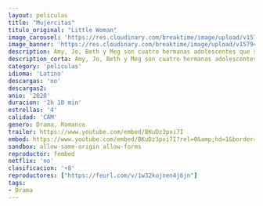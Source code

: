 ```yaml
---
layout: peliculas
title: "Mujercitas"
titulo_original: "Little Woman"
image_carousel: 'https://res.cloudinary.com/breaktime/image/upload/v1579458185/mujercitas-min_lmxpsc.jpg'
image_banner: 'https://res.cloudinary.com/breaktime/image/upload/v1579458195/mujercitas_11-min_uof4bz.jpg'
description: Amy, Jo, Beth y Meg son cuatro hermanas adolescentes que se embarcan en unas vacaciones con su madre, pero sin su padre, un evangelista itinerante. A medida que atraviesan el estado de Massachusetts, sumido en plena Guerra Civil, descubren el amor y la importancia de los lazos familiares.
description_corta: Amy, Jo, Beth y Meg son cuatro hermanas adolescentes que se embarcan en unas vacaciones con su madre, pero sin su padre, un evangelista itinerante. A medida que atraviesan el...
category: 'peliculas'
idioma: 'Latino'
descargas: 'no'
descargas2:
anio: '2020'
duracion: '2h 10 min'
estrellas: '4'
calidad: 'CAM'
genero: Drama, Romance
trailer: https://www.youtube.com/embed/BKuDz3pxi7I
embed: https://www.youtube.com/embed/BKuDz3pxi7I?rel=0&amp;hd=1&border=0&wmode=opaque&enablejsapi=1&modestbranding=1&controls=1&showinfo=1
sandbox: allow-same-origin allow-forms
reproductor: fembed
netflix: 'no'
clasificacion: '+8'
reproductores: ["https://feurl.com/v/1w32kujnen4j6jn"]
tags:
- Drama
---
```














